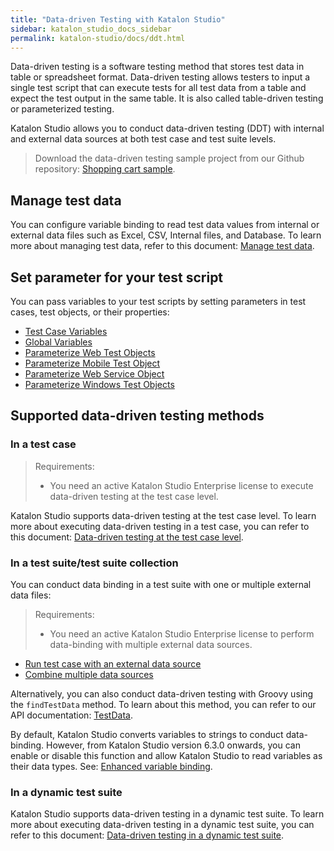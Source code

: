 ```yaml
---
title: "Data-driven Testing with Katalon Studio"
sidebar: katalon_studio_docs_sidebar
permalink: katalon-studio/docs/ddt.html
---
```


Data-driven testing is a software testing method that stores test data in table or spreadsheet format. Data-driven testing allows testers to input a single test script that can execute tests for all test data from a table and expect the test output in the same table. It is also called table-driven testing or parameterized testing.

Katalon Studio allows you to conduct data-driven testing (DDT) with internal and external data sources at both test case and test suite levels.

> Download the data-driven testing sample project from our Github repository: [Shopping cart sample](https://github.com/katalon-studio-samples/shopping-cart-tests).
## Manage test data

You can configure variable binding to read test data values from internal or external data files such as Excel, CSV, Internal files, and Database. To learn more about managing test data, refer to this document: [Manage test data](https://docs.katalon.com/katalon-studio/docs/manage-test-data.html).

## Set parameter for your test script

You can pass variables to your test scripts by setting parameters in test cases, test objects, or their properties:

* [Test Case Variables](https://docs.katalon.com/katalon-studio/docs/test-case-variables.html)
* [Global Variables](https://docs.katalon.com/katalon-studio/docs/global-variables.html)
* [Parameterize Web Test Objects](https://docs.katalon.com/katalon-studio/docs/parameterize-web-objects.html)
* [Parameterize Mobile Test Object](https://docs.katalon.com/katalon-studio/docs/parameterize-mobile-test-object-properties.html)
* [Parameterize Web Service Object](https://docs.katalon.com/katalon-studio/docs/parameterize-a-web-service-object.html)
* [Parameterize Windows Test Objects](https://docs.katalon.com/katalon-studio/docs/windows-test-objects.html#parameterize-windows-test-objects)

## Supported data-driven testing methods
### In a test case

> Requirements: 
> * You need an active Katalon Studio Enterprise license to execute data-driven testing at the test case level.

Katalon Studio supports data-driven testing at the test case level. To learn more about executing data-driven testing in a test case, you can refer to this document: [Data-driven testing at the test case level](https://docs.katalon.com/katalon-studio/docs/ddt-at-test-case-level.html).

### In a test suite/test suite collection

You can conduct data binding in a test suite with one or multiple external data files:

> Requirements: 
> * You need an active Katalon Studio Enterprise license to perform data-binding with multiple external data sources.

* [Run test case with an external data source](https://docs.katalon.com/katalon-studio/docs/run-test-case-external-data.html)
* [Combine multiple data sources](https://docs.katalon.com/katalon-studio/docs/combine-multiple-data-sources.html) 

Alternatively, you can also conduct data-driven testing with Groovy using the `findTestData` method. To learn about this method, you can refer to our API documentation: [TestData](https://docs.katalon.com/javadoc/com/kms/katalon/core/testdata/TestData.html).

By default, Katalon Studio converts variables to strings to conduct data-binding. However, from Katalon Studio version 6.3.0 onwards, you can enable or disable this function and allow Katalon Studio to read variables as their data types. See: [Enhanced variable binding](https://docs.katalon.com/katalon-studio/docs/bind-as-string.html).

### In a dynamic test suite

Katalon Studio supports data-driven testing in a dynamic test suite. To learn more about executing data-driven testing in a dynamic test suite, you can refer to this document: [Data-driven testing in a dynamic test suite](https://docs.katalon.com/katalon-studio/docs/dynamic-test-suite-ks.html#perform-data-driven-testing-in-a-dynamic-test-suite).



